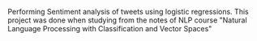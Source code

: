 Performing Sentiment analysis of tweets using logistic regressions. 
This project was done when studying from the notes of NLP course "Natural Language Processing with Classification and Vector Spaces" 

